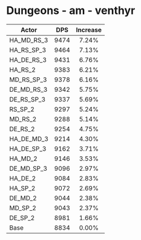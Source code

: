# Dungeons - am - venthyr
| Actor | DPS | Increase |
|---|:---:|:---:|
|HA_MD_RS_3|9474|7.24%|
|HA_RS_SP_3|9464|7.13%|
|HA_DE_RS_3|9431|6.76%|
|HA_RS_2|9383|6.21%|
|MD_RS_SP_3|9378|6.16%|
|DE_MD_RS_3|9342|5.75%|
|DE_RS_SP_3|9337|5.69%|
|RS_SP_2|9297|5.24%|
|MD_RS_2|9288|5.14%|
|DE_RS_2|9254|4.75%|
|HA_DE_MD_3|9214|4.30%|
|HA_DE_SP_3|9162|3.71%|
|HA_MD_2|9146|3.53%|
|DE_MD_SP_3|9096|2.97%|
|HA_DE_2|9084|2.83%|
|HA_SP_2|9072|2.69%|
|DE_MD_2|9044|2.38%|
|MD_SP_2|9043|2.37%|
|DE_SP_2|8981|1.66%|
|Base|8834|0.00%|
